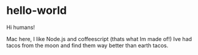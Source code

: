 # hello-world

Hi humans!

Mac here, I like Node.js and coffeescript (thats what Im made of!)
Ive had tacos from the moon and find them way better than earth tacos.
